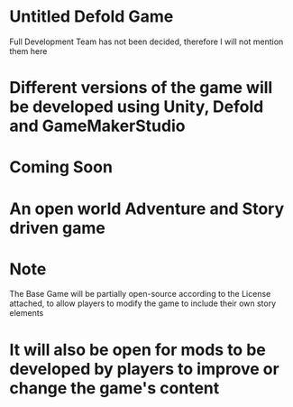 # Untitled Defold Game
Full Development Team has not been decided, therefore I will not mention them here

Different versions of the game will be developed using Unity, Defold and GameMakerStudio
==



# Coming Soon
An open world Adventure and Story driven game
==


# Note
The Base Game will be partially open-source according to the License attached, to allow players to modify the game to include their own story elements

It will also be open for mods to be developed by players to improve or change the game's content
==
